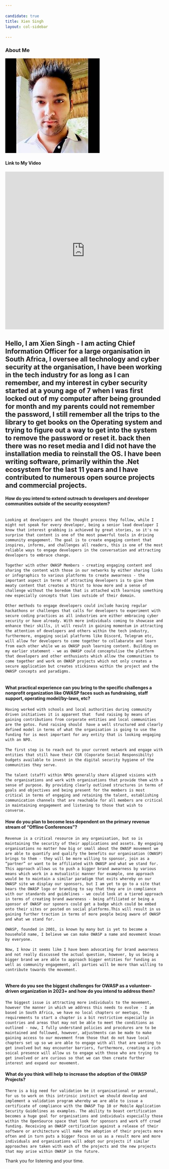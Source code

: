 ```yaml
---

candidate: true
title: Xien Singh
layout: col-sidebar

---
```


### About Me
![Xien Singh](/assets/images/xien_singh_photo.jpg)


#### Link to My Video
<iframe width="100%" height="500" src="https://www.youtube.com/embed/rrGz6m5lAaM" title="YouTube video player" frameborder="0" allow="accelerometer; autoplay; clipboard-write; encrypted-media; gyroscope; picture-in-picture" allowfullscreen></iframe>

Hello, I am Xien Singh - I am acting Chief Information Officer for a large organisation in South Africa, I oversee all technology and cyber security at the organisation, I have been working in the tech industry for as long as I can remember, and my interest in cyber security started at a young age of 7 when I was first locked out of my computer after being grounded for month and my parents could not remember the password, I still remember all the trips to the library to get books on the Operating system and trying to figure out a way to get into the system to remove the password or reset it. back then there was no reset media and I did not have the installation media to reinstall the OS. I have been writing software, primarily within the .Net ecosystem for the last 11 years and I have contributed to numerous open source projects and commercial projects.
--- 

#### How do you intend to extend outreach to developers and developer communities outside of the security ecosystem?

```

Looking at developers and the thought process they follow, while I might not speak for every developer, being a senior lead developer I know that interest grabbing is achieved by great stories, so it's no surprise that content is one of the most powerful tools in driving community engagement. The goal is to create engaging content that inspires, informs, and challenges all readers, this is one of the most reliable ways to engage developers in the conversation and attracting developers to embrace change.

Together with other OWASP Members - creating engaging content and sharing the content with those in our networks by either sharing links or infographics to various platforms to create awearness - the important aspect in terms of attracting developers is to give them meaty content that creates a thirst to know more and a sense of challenge without the boredom that is attached with learning something new especially concepts that lies outside of their domain.

Other methods to engage developers could include having regular hackathons or challenges that calls for developers to experiment with secure coding practices as all industries are either embracing cyber security or have already. With more individuals coming to showcase and enhance their skills, it will result in gaining momentum in attracting the attention of developers and others within the tech industry, furthermore, engaging social platforms like Discord, Telegram etc, will allow for developers to come together to collabarate and learn from each other while we as OWASP push learning content. Building on my earlier statement - we as OWASP could conceptulise the platform that developers and other enthusiasts which allow the communities to come together and work on OWASP projects which not only creates a secure application but creates stickiness within the project and the OWASP concepts and paradigms.


```

#### What practical experience can you bring to the specific challenges a nonprofit organization like OWASP faces such as fundraising, staff support, operating model/by-laws, etc?

```
Having worked with schools and local authorities during community driven initiatives it is apparent that  fund raising by means of gaining contributions from corporate entities and local communities are the gotos. Fund raising should  have a well structured and clearly defined model in terms of what the organisation is going to use the funding for is most important for any entity that is looking engaging with an NPO.

The first step is to reach out to your current network and engage with entities that still have their CSR (Coporate Social Responsibilty) budgets available to invest in the digital security hygiene of the communities they serve.

The talent (staff) within NPOs generally share aligned visions with the organisations and work with organisations that provide them with a sense of purpose. By providing clearly outlined structures in terms of goals and objectives and being present for the members is most critical in terms of engaging and retaining the talent, establishing communication channels that are reachable for all members are critical in maintaining engagement and listening to those that wish to converse.

```

#### How do you plan to become less dependent on the primary revenue stream of “Offline Conferences”?

```
Revenue is a critical resource in any organisation, but so is maintaining the security of their applications and assets. By engaging organisations no matter how big or small about the OWASP movement we are able to quantify and qualify the benefits our organisation (OWASP) brings to them - they will be more willing to sponsor, join as a “partner” or want to be affiliated with OWASP and what we stand for. This approach allows us to push a bigger brand awearness by various means which work in a mutualistic manner for example, one approach would be to maintain a similar paradigm that exits whereby on our OWASP site we display our sponsors, but I am yet to go to a site that bears the OWASP logo or branding to say that they are in compliance with our standards and guidelines - we could look at a tiered approach in terms of creating brand awareness - being affiliated or being a sponsor of OWASP our sponors could get a badge which could be embed onto their sites or posted on social platforms.This will result in us gaining further traction in terms of more people being aware of OWASP and what we stand for. 

OWASP, founded in 2001, is known by many but is yet to become a household name, I believe we can make OWASP a name and movement known by everyone.

Now, I know it seems like I have been advocating for brand awearness and not really discussed the actual question, however, by us being a bigger brand we are able to approach bigger entities for funding as well as community engagement, all parties will be more than willing to contribute towards the movement.


```

#### Where do you see the biggest challenges for OWASP as a volunteer-driven organization in 2023+ and how do you intend to address them?

```
The biggest issue is attracting more individuals to the movement, however the manner in which we address this needs to evolve - I am based in South Africa, we have no local chapters or meetups, the requirements to start a chapter is a bit restrictive especially in countries and areas that may not be able to meet the conditions as outlined - now, I fully understand policies and procdures are to be maintained and followed, however, adjustments can be made to make gaining access to our movement from those that do not have local chapters set up so we are able to engage with all that are wanting to get involved but may encounter barriers, furthermore, creating a rich soical presence will allow us to engage with those who are trying to get involved or are curious so that we can then create further interest and expand our movement.

```

#### What do you think will help to increase the adoption of the OWASP Projects?

```
There is a big need for validation be it organisational or personal, for us to work on this intrinsic instinct we should develop and implement a validation program whereby we are able to issue a certificate of compliance with the OWASP Top 10 or Mobile Application Security Guidelines as examples. The ability to boast certification becomes a huge goal for organisations and individuals especially those within the OpenSource space that look for sponsors and work off crowd funding. Receiving an OWASP certification against a release of their software or architecture will make the adoption of their projects more often and in turn puts a bigger focus on us as a result more and more individuals and organisations will adopt our projects if similar approaches are taken with each of the projects and the new projects that may arise within OWASP in the future.

```

Thank you for listening and your time.
